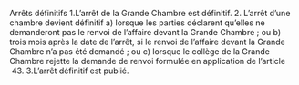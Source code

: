 Arrêts définitifs
1.L’arrêt de la Grande Chambre est définitif.
2.
L’arrêt d’une chambre devient définitif
a) lorsque les parties déclarent qu’elles ne demanderont pas
le renvoi de l’affaire devant la Grande Chambre ; ou
b) trois mois après la date de l’arrêt, si le renvoi de l’affaire
devant la Grande Chambre n’a pas été demandé ; ou
c) lorsque le collège de la Grande Chambre rejette
la demande de renvoi formulée en application de
l’article  43.
3.L’arrêt définitif est publié.